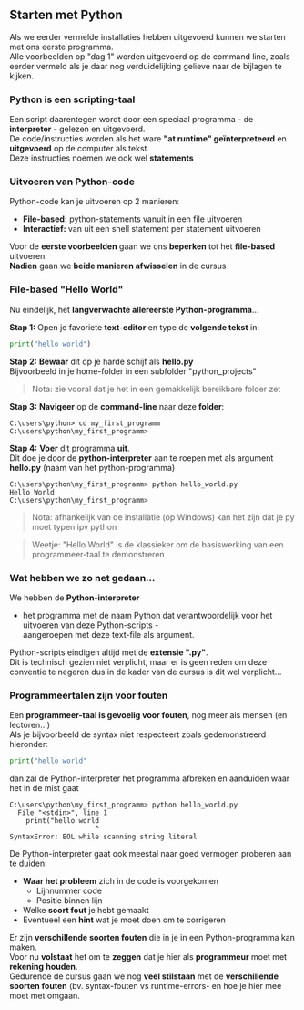 ## Starten met Python

Als we eerder vermelde installaties hebben uitgevoerd kunnen we starten met ons eerste programma.  
Alle voorbeelden op "dag 1" worden uitgevoerd op de command line, zoals eerder vermeld als je daar nog verduidelijking gelieve naar de bijlagen te kijken.

### Python is een scripting-taal

Een script daarentegen wordt door een speciaal programma - de **interpreter** - gelezen en uitgevoerd.  
De code/instructies worden als het ware **"at runtime" geïnterpreteerd** en **uitgevoerd** op de computer als tekst.  
Deze instructies noemen we ook wel **statements**

### Uitvoeren van Python-code

Python-code kan je uitvoeren op 2 manieren:

* **File-based:** python-statements vanuit in een file uitvoeren
* **Interactief:** van uit een shell statement per statement uitvoeren

Voor de **eerste voorbeelden** gaan we ons **beperken** tot het **file-based** uitvoeren  
**Nadien** gaan we **beide manieren afwisselen** in de cursus

### File-based "Hello World"

Nu eindelijk, het **langverwachte allereerste Python-programma**...  

**Stap 1:** Open je favoriete **text-editor** en type de **volgende tekst** in:

~~~python
print("hello world")
~~~

**Stap 2:** **Bewaar** dit op je harde schijf als **hello.py**  
Bijvoorbeeld in je home-folder in een subfolder "python_projects"

> Nota: zie vooral dat je het in een gemakkelijk bereikbare folder zet

**Stap 3:** **Navigeer** op de **command-line** naar deze **folder**:

~~~
C:\users\python> cd my_first_programm
C:\users\python\my_first_programm> 
~~~

**Stap 4:** **Voer** dit programma **uit**.  
Dit doe je door de **python-interpreter** aan te roepen met als argument **hello.py** (naam van het python-programma)

~~~
C:\users\python\my_first_programm> python hello_world.py
Hello World
C:\users\python\my_first_programm> 
~~~

> Nota: afhankelijk van de installatie (op Windows) kan het zijn dat je py moet typen ipv python

> Weetje: "Hello World" is de klassieker om de basiswerking van een programmeer-taal te demonstreren

### Wat hebben we zo net gedaan...

We hebben de **Python-interpreter**  
- het programma met de naam Python dat verantwoordelijk voor het uitvoeren van deze Python-scripts -  
aangeroepen met deze text-file als argument.  

Python-scripts eindigen altijd met de **extensie ".py"**.  
Dit is technisch gezien niet verplicht, maar er is geen reden om deze conventie te negeren dus in de kader van de cursus is dit wel verplicht...

### Programmeertalen zijn voor fouten

Een **programmeer-taal is gevoelig voor fouten**, nog meer als mensen (en lectoren...)  
Als je bijvoorbeeld de syntax niet respecteert zoals gedemonstreerd hieronder:

~~~python
print("hello world"
~~~

dan zal de Python-interpreter het programma afbreken en aanduiden waar het in de mist gaat

~~~
C:\users\python\my_first_programm> python hello_world.py
  File "<stdin>", line 1
    print("hello world
                     ^
SyntaxError: EOL while scanning string literal
~~~

De Python-interpreter gaat ook meestal naar goed vermogen proberen aan te duiden:

* **Waar het probleem** zich in de code is voorgekomen
    * Lijnnummer code
    * Positie binnen lijn
* Welke **soort fout** je hebt gemaakt
* Eventueel een **hint** wat je moet doen om te corrigeren

Er zijn **verschillende soorten fouten** die in je in een Python-programma kan maken.  
Voor nu **volstaat** het om te **zeggen** dat je hier als **programmeur** moet met **rekening** **houden**.  
Gedurende de cursus gaan we nog **veel stilstaan** met de **verschillende soorten fouten** (bv. syntax-fouten vs runtime-errors- en hoe je hier mee moet met omgaan.